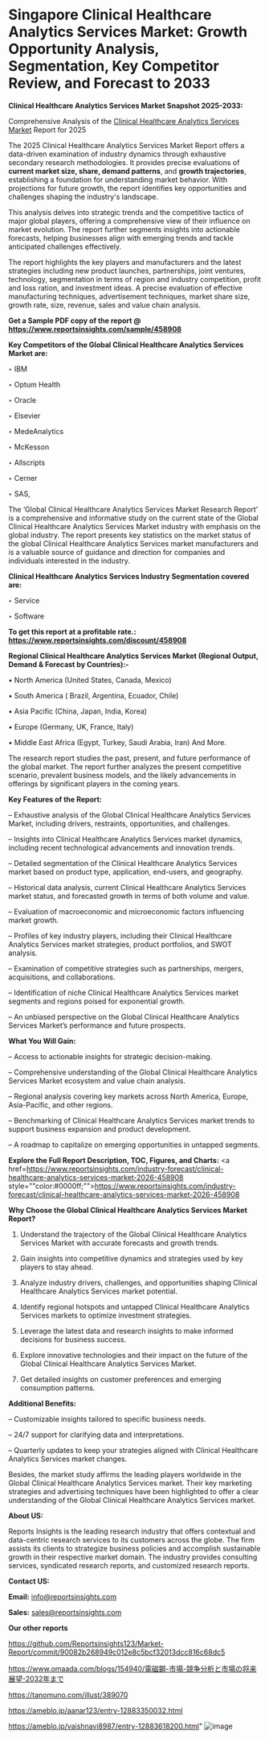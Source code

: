 # Singapore Clinical Healthcare Analytics Services Market: Growth Opportunity Analysis, Segmentation, Key Competitor Review, and Forecast to 2033

<strong>Clinical Healthcare Analytics Services Market Snapshot 2025-2033:</strong>

Comprehensive Analysis of the <a href=https://www.reportsinsights.com/sample/458908>Clinical Healthcare Analytics Services Market</a> Report for 2025

The 2025 Clinical Healthcare Analytics Services Market Report offers a data-driven examination of industry dynamics through exhaustive secondary research methodologies. It provides precise evaluations of <strong>current market size, share, demand patterns</strong>, and <strong>growth trajectories</strong>, establishing a foundation for understanding market behavior. With projections for future growth, the report identifies key opportunities and challenges shaping the industry's landscape.

This analysis delves into strategic trends and the competitive tactics of major global players, offering a comprehensive view of their influence on market evolution. The report further segments insights into actionable forecasts, helping businesses align with emerging trends and tackle anticipated challenges effectively.

The report highlights the key players and manufacturers and the latest strategies including new product launches, partnerships, joint ventures, technology, segmentation in terms of region and industry competition, profit and loss ration, and investment ideas. A precise evaluation of effective manufacturing techniques, advertisement techniques, market share size, growth rate, size, revenue, sales and value chain analysis.

<strong>Get a Sample PDF copy of the report @ <a href=https://www.reportsinsights.com/sample/458908 style=color:#0000ff;>https://www.reportsinsights.com/sample/458908</a></strong>

<strong>Key Competitors of the Global Clinical Healthcare Analytics Services Market are:</strong>

‣ IBM

‣ Optum Health

‣ Oracle

‣ Elsevier

‣ MedeAnalytics

‣ McKesson

‣ Allscripts

‣ Cerner

‣ SAS,

The ‘Global Clinical Healthcare Analytics Services Market Research Report’ is a comprehensive and informative study on the current state of the Global Clinical Healthcare Analytics Services Market industry with emphasis on the global industry. The report presents key statistics on the market status of the global Clinical Healthcare Analytics Services market manufacturers and is a valuable source of guidance and direction for companies and individuals interested in the industry.

<strong>Clinical Healthcare Analytics Services Industry Segmentation covered are:</strong>

‣ Service

‣ Software

<strong>To get this report at a profitable rate.: <a href=https://www.reportsinsights.com/discount/458908 style=color:#0000ff;>https://www.reportsinsights.com/discount/458908</a></strong>

<strong>Regional Clinical Healthcare Analytics Services Market (Regional Output, Demand &amp; Forecast by Countries):-</strong>

• North America (United States, Canada, Mexico)

• South America ( Brazil, Argentina, Ecuador, Chile)

• Asia Pacific (China, Japan, India, Korea)

• Europe (Germany, UK, France, Italy)

• Middle East Africa (Egypt, Turkey, Saudi Arabia, Iran) And More.

The research report studies the past, present, and future performance of the global market. The report further analyzes the present competitive scenario, prevalent business models, and the likely advancements in offerings by significant players in the coming years.

<strong>Key Features of the Report:</strong>

– Exhaustive analysis of the Global Clinical Healthcare Analytics Services Market, including drivers, restraints, opportunities, and challenges.

– Insights into Clinical Healthcare Analytics Services market dynamics, including recent technological advancements and innovation trends.

– Detailed segmentation of the Clinical Healthcare Analytics Services market based on product type, application, end-users, and geography.

– Historical data analysis, current Clinical Healthcare Analytics Services market status, and forecasted growth in terms of both volume and value.

– Evaluation of macroeconomic and microeconomic factors influencing market growth.

– Profiles of key industry players, including their Clinical Healthcare Analytics Services market strategies, product portfolios, and SWOT analysis.

– Examination of competitive strategies such as partnerships, mergers, acquisitions, and collaborations.

– Identification of niche Clinical Healthcare Analytics Services market segments and regions poised for exponential growth.

– An unbiased perspective on the Global Clinical Healthcare Analytics Services Market’s performance and future prospects.

<strong>What You Will Gain:</strong>

– Access to actionable insights for strategic decision-making.

– Comprehensive understanding of the Global Clinical Healthcare Analytics Services Market ecosystem and value chain analysis.

– Regional analysis covering key markets across North America, Europe, Asia-Pacific, and other regions.

– Benchmarking of Clinical Healthcare Analytics Services market trends to support business expansion and product development.

– A roadmap to capitalize on emerging opportunities in untapped segments.

<strong>Explore the Full Report Description, TOC, Figures, and Charts:</strong>
<a href=https://www.reportsinsights.com/industry-forecast/clinical-healthcare-analytics-services-market-2026-458908 style=""color:#0000ff;"">https://www.reportsinsights.com/industry-forecast/clinical-healthcare-analytics-services-market-2026-458908</a>

<strong>Why Choose the Global Clinical Healthcare Analytics Services Market Report?</strong>

1. Understand the trajectory of the Global Clinical Healthcare Analytics Services Market with accurate forecasts and growth trends.

2. Gain insights into competitive dynamics and strategies used by key players to stay ahead.

3. Analyze industry drivers, challenges, and opportunities shaping Clinical Healthcare Analytics Services market potential.

4. Identify regional hotspots and untapped Clinical Healthcare Analytics Services markets to optimize investment strategies.

5. Leverage the latest data and research insights to make informed decisions for business success.

6. Explore innovative technologies and their impact on the future of the Global Clinical Healthcare Analytics Services Market.

7. Get detailed insights on customer preferences and emerging consumption patterns.

<strong>Additional Benefits:</strong>

– Customizable insights tailored to specific business needs.

– 24/7 support for clarifying data and interpretations.

– Quarterly updates to keep your strategies aligned with Clinical Healthcare Analytics Services market changes.

Besides, the market study affirms the leading players worldwide in the Global Clinical Healthcare Analytics Services market. Their key marketing strategies and advertising techniques have been highlighted to offer a clear understanding of the Global Clinical Healthcare Analytics Services market.

<strong><strong>About US</strong>:</strong>

Reports Insights is the leading research industry that offers contextual and data-centric research services to its customers across the globe. The firm assists its clients to strategize business policies and accomplish sustainable growth in their respective market domain. The industry provides consulting services, syndicated research reports, and customized research reports.

<strong>Contact US:</strong>

<p class=><b>Email:</b> <a href=mailto:info@reportsinsights.com>info@reportsinsights.com</a></p>
<p class=><b>Sales:</b> <a href=mailto:sales@reportsinsights.com>sales@reportsinsights.com</a></p>

<strong>Our other reports</strong>

<a href=https://github.com/Reportsinsights123/Market-Report/commit/90082b268949c012e8c5bcf32013dcc816c68dc5>https://github.com/Reportsinsights123/Market-Report/commit/90082b268949c012e8c5bcf32013dcc816c68dc5</a>

<a href=https://www.omaada.com/blogs/154940/電磁鋼-市場-競争分析と市場の将来展望-2032年まで>https://www.omaada.com/blogs/154940/電磁鋼-市場-競争分析と市場の将来展望-2032年まで</a>

<a href=https://tanomuno.com/illust/389070>https://tanomuno.com/illust/389070</a>

<a href=https://ameblo.jp/aanar123/entry-12883350032.html>https://ameblo.jp/aanar123/entry-12883350032.html</a>

<a href=https://ameblo.jp/vaishnavi8987/entry-12883618200.html>https://ameblo.jp/vaishnavi8987/entry-12883618200.html</a>"
![image](https://github.com/user-attachments/assets/6d5bbf58-1a96-4aba-8460-917e6a76301c)
